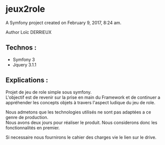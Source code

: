 jeux2role
=========

A Symfony project created on February 9, 2017, 8:24 am.

Author Loïc DERRIEUX  
## Technos :
* Symfony 3  
* Jquery 3.1.1  

## Explications :  
Projet de jeu de role simple sous symfony.  
L'objectif est de revenir sur la prise en main du Framework et de continuer a appréhender les concepts objets à travers l'aspect ludique du jeu de role.  

Nous admetons que les technologies utilisés ne sont pas adaptées a ce genre de production.  
Nous avons deux jours pour réaliser le produit. Nous considerons donc les fonctionnalités en premier.  

Si necessaire nous fournirons le cahier des charges vie le lien sur le drive.

